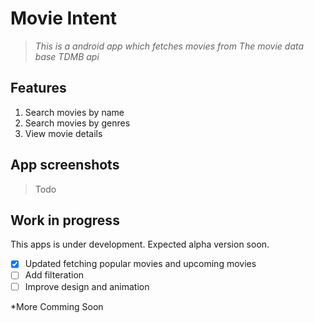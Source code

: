 # **Movie Intent**

> *This is a android app which fetches movies from The movie data base TDMB api*

## Features
1. Search movies by name
2. Search movies by genres
3. View movie details

## App screenshots

> Todo 

## Work in progress
This apps is under development. Expected alpha version soon.

- [x] Updated fetching popular movies and upcoming movies
- [ ] Add filteration
- [ ] Improve design and animation

*More Comming Soon


